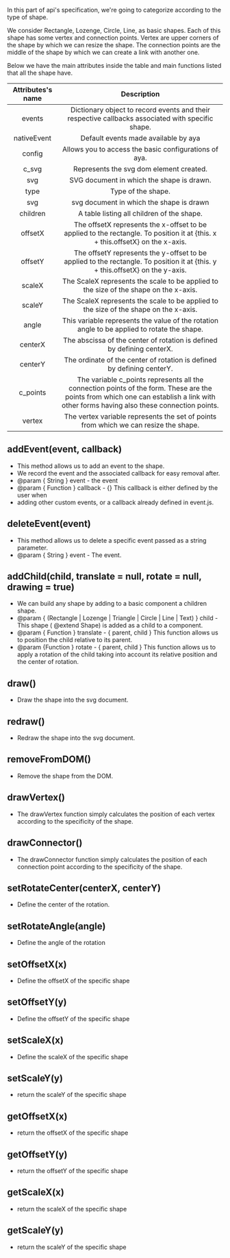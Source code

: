 In this part of api's specification, we're going to categorize according to the type of shape.

We consider Rectangle, Lozenge, Circle, Line, as basic shapes.
Each of this shape has some vertex and connection points.
Vertex are upper corners of the shape by which we can resize the shape.
The connection points are the middle of the shape by which we can create a link with another one.

Below we have the main attributes inside the table and main functions listed that all the shape have.

| Attributes's name                         | Description
| :-------------:                           |:-------------:|
| events                                    |   Dictionary object to record events and their respective callbacks associated with specific shape.
| nativeEvent                               | Default events made available by aya     |
| config                                    | Allows you to access the basic configurations of aya.    |
| c_svg                                     |      Represents the svg dom element created.    |
| svg                                       | SVG document in which the shape is drawn.     |
| type                                      | Type of the shape.    |
| svg                                       | svg document in which the shape is drawn     |
| children                                  |   A table listing all children of the shape.|
| offsetX                                   |      The offsetX represents the x-offset to be applied to the rectangle. To position it at {this. x + this.offsetX} on the x-axis.|
| offsetY                                   |      The offsetY represents the y-offset to be applied to the rectangle. To position it at {this. y + this.offsetX} on the y-axis.|
| scaleX                                    |       The ScaleX represents the scale to be applied to the size of the shape on the x-axis.|
| scaleY                                    |     The ScaleX represents the scale to be applied to the size of the shape on the x-axis.    |
| angle                                     |      This variable represents the value of the rotation angle to be applied to rotate the shape.     |
| centerX                                   |    The abscissa of the center of rotation is defined by defining centerX.   |
| centerY                                   |    The ordinate of the center of rotation is defined by defining centerY.   |
| c_points                                  |   The variable c_points represents all the connection points of the form. These are the points from which one can establish a link with other forms having also these connection points.    |
| vertex                                    |   The vertex variable represents the set of points from which we can resize the shape.  |


## addEvent(event, callback)

   * This method allows us to add an event to the shape.
   * We record the event and the associated callback for easy removal after.
   * @param { String } event - the event
   * @param { Function } callback - {} This callback is either defined by the user when
   * adding other custom events, or a callback already defined in event.js.

## deleteEvent(event)

   * This method allows us to delete a specific event passed as a string parameter.
   * @param { String } event - The event.

## addChild(child, translate = null, rotate = null, drawing = true)

   * We can build any shape by adding to a basic component a children shape.
   * @param { (Rectangle | Lozenge | Triangle | Circle | Line | Text) } child - This shape ( @extend Shape) is added as a child to a component.
   * @param { Function } translate - { parent, child } This function allows us to position the child relative to its parent.
   * @param {Function } rotate  - { parent, child } This function allows us to apply a rotation of the child taking into account its relative position and the center of rotation.


## draw()
* Draw the shape into the svg document.


## redraw()
* Redraw the shape into the svg document.

## removeFromDOM()

* Remove the shape from the DOM.

## drawVertex()

   * The drawVertex function simply calculates the position of each vertex according to the specificity of the shape.

## drawConnector()

   * The drawConnector function simply calculates the position of each connection point according to the specificity of the shape.

## setRotateCenter(centerX, centerY)

* Define the center of the rotation.

## setRotateAngle(angle)

* Define the angle of the rotation

## setOffsetX(x)

* Define the offsetX of the specific shape

## setOffsetY(y)

* Define the offsetY of the specific shape

## setScaleX(x)

* Define the scaleX of the specific shape


## setScaleY(y)

* return the scaleY of the specific shape


## getOffsetX(x)

* return the offsetX of the specific shape

## getOffsetY(y)

* return the offsetY of the specific shape

## getScaleX(x)

* return the scaleX of the specific shape


## getScaleY(y)

* return the scaleY of the specific shape

